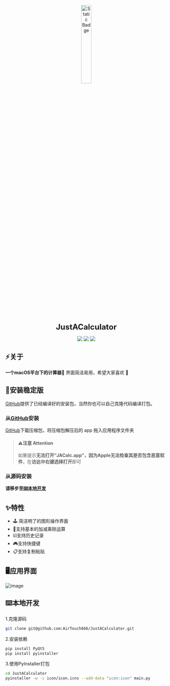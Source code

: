 <p align="center">
  <img src="https://airpicture.pages.dev/file/f3830462cf36972feb846.png" alt="Static Badge" width="25%;" />
</p>
<p align="center">
  <b style="font-size: 24px;">JustACalculator</b>
</p>													             

<p align="center">
  <img src="https://img.shields.io/badge/language-Python-light" />
  <img src="https://img.shields.io/badge/IDE-Pycharm-light" />
  <img src="https://img.shields.io/badge/licence-AGPL3.0-orange" />
</p>



## ⚡️关于

**一个macOS平台下的计算器🎉** 界面简洁易用，希望大家喜欢 👻
## 💽安装稳定版
[GitHub](https://github.com/AirTouch666/JustACalculator/releases)提供了已经编译好的安装包，当然你也可以自己克隆代码编译打包。

### 从[GitHub](https://github.com/AirTouch666/JustACalculator/releases)安装
[GitHub](https://github.com/AirTouch666/JustACalculator/releases)下载压缩包，将压缩包解压后的 app 拖入应用程序文件夹
>#### ⚠️注意 Attention
>如果提示**无法打开“JACalc.app”，因为Apple无法检查其是否包含恶意软件**，在**访达中右键选择打开**即可
### 从源码安装
**请移步至[⌨️本地开发](#⌨️-本地开发)**

## ✨特性
- 🕹 简洁明了的图形操作界面
- 🦄支持基本的加减乘除运算
- ☑️支持历史记录
- 🎮支持快捷键
- 📋支持复制粘贴
## 🖥应用界面
![image](https://touchware.us.kg/%E6%9C%BA%E5%9C%BA%E6%8E%A8%E8%8D%90-%E9%AD%94%E6%88%92%E6%9C%BA%E5%9C%BA/justac.png)

## ⌨️本地开发
1.克隆源码
```bash
git clone git@github.com:AirTouch666/JustACalculator.git
```
2.安装依赖
```bash
pip install PyQt5
pip install pyinstaller
```
3.使用PyInstaller打包
```bash
cd JustACalculator
pyinstaller -w -i icon/icon.icns --add-data "icon:icon" main.py
```

